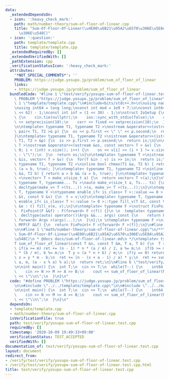 ```yaml
---
data:
  _extendedDependsOn:
  - icon: ':heavy_check_mark:'
    path: math/number-theory/sum-of-floor-of-linear.cpp
    title: "Sum-Of-Floor-Of-Linear(\u4E00\u6B21\u95A2\u6570\u306E\u5E8A\u95A2\u6570\
      \u306E\u548C)"
  - icon: ':question:'
    path: template/template.cpp
    title: template/template.cpp
  _extendedRequiredBy: []
  _extendedVerifiedWith: []
  _pathExtension: cpp
  _verificationStatusIcon: ':heavy_check_mark:'
  attributes:
    '*NOT_SPECIAL_COMMENTS*': ''
    PROBLEM: https://judge.yosupo.jp/problem/sum_of_floor_of_linear
    links:
    - https://judge.yosupo.jp/problem/sum_of_floor_of_linear
  bundledCode: "#line 1 \"test/verify/yosupo-sum-of-floor-of-linear.test.cpp\"\n#define\
    \ PROBLEM \"https://judge.yosupo.jp/problem/sum_of_floor_of_linear\"\n\n#line\
    \ 1 \"template/template.cpp\"\n#include<bits/stdc++.h>\n\nusing namespace std;\n\
    \nusing int64 = long long;\nconst int mod = 1e9 + 7;\n\nconst int64 infll = (1LL\
    \ << 62) - 1;\nconst int inf = (1 << 30) - 1;\n\nstruct IoSetup {\n  IoSetup()\
    \ {\n    cin.tie(nullptr);\n    ios::sync_with_stdio(false);\n    cout << fixed\
    \ << setprecision(10);\n    cerr << fixed << setprecision(10);\n  }\n} iosetup;\n\
    \n\ntemplate< typename T1, typename T2 >\nostream &operator<<(ostream &os, const\
    \ pair< T1, T2 >& p) {\n  os << p.first << \" \" << p.second;\n  return os;\n\
    }\n\ntemplate< typename T1, typename T2 >\nistream &operator>>(istream &is, pair<\
    \ T1, T2 > &p) {\n  is >> p.first >> p.second;\n  return is;\n}\n\ntemplate< typename\
    \ T >\nostream &operator<<(ostream &os, const vector< T > &v) {\n  for(int i =\
    \ 0; i < (int) v.size(); i++) {\n    os << v[i] << (i + 1 != v.size() ? \" \"\
    \ : \"\");\n  }\n  return os;\n}\n\ntemplate< typename T >\nistream &operator>>(istream\
    \ &is, vector< T > &v) {\n  for(T &in : v) is >> in;\n  return is;\n}\n\ntemplate<\
    \ typename T1, typename T2 >\ninline bool chmax(T1 &a, T2 b) { return a < b &&\
    \ (a = b, true); }\n\ntemplate< typename T1, typename T2 >\ninline bool chmin(T1\
    \ &a, T2 b) { return a > b && (a = b, true); }\n\ntemplate< typename T = int64\
    \ >\nvector< T > make_v(size_t a) {\n  return vector< T >(a);\n}\n\ntemplate<\
    \ typename T, typename... Ts >\nauto make_v(size_t a, Ts... ts) {\n  return vector<\
    \ decltype(make_v< T >(ts...)) >(a, make_v< T >(ts...));\n}\n\ntemplate< typename\
    \ T, typename V >\ntypename enable_if< is_class< T >::value == 0 >::type fill_v(T\
    \ &t, const V &v) {\n  t = v;\n}\n\ntemplate< typename T, typename V >\ntypename\
    \ enable_if< is_class< T >::value != 0 >::type fill_v(T &t, const V &v) {\n  for(auto\
    \ &e : t) fill_v(e, v);\n}\n\ntemplate< typename F >\nstruct FixPoint : F {\n\
    \  FixPoint(F &&f) : F(forward< F >(f)) {}\n \n  template< typename... Args >\n\
    \  decltype(auto) operator()(Args &&... args) const {\n    return F::operator()(*this,\
    \ forward< Args >(args)...);\n  }\n};\n \ntemplate< typename F >\ninline decltype(auto)\
    \ MFP(F &&f) {\n  return FixPoint< F >{forward< F >(f)};\n}\n#line 4 \"test/verify/yosupo-sum-of-floor-of-linear.test.cpp\"\
    \n\n#line 1 \"math/number-theory/sum-of-floor-of-linear.cpp\"\n/**\n * @brief\
    \ Sum-Of-Floor-Of-Linear(\u4E00\u6B21\u95A2\u6570\u306E\u5E8A\u95A2\u6570\u306E\
    \u548C)\n * @docs docs/sum-of-floor-of-linear.md\n */\ntemplate< typename T >\n\
    T sum_of_floor_of_linear(const T &n, const T &m, T a, T b) {\n  T ret = 0;\n \
    \ if(a >= m) ret += (n - 1) * n * (a / m) / 2, a %= m;\n  if(b >= m) ret += n\
    \ * (b / m), b %= m;\n  T y = (a * n + b) / m;\n  if(y == 0) return ret;\n  T\
    \ x = y * m - b;\n  ret += (n - (x + a - 1) / a) * y;\n  ret += sum_of_floor_of_linear(y,\
    \ a, m, (a - x % a) % a);\n  return ret;\n}\n#line 6 \"test/verify/yosupo-sum-of-floor-of-linear.test.cpp\"\
    \n\nint main() {\n  int T;\n  cin >> T;\n  while(T--) {\n    int64 N, M, A, B;\n\
    \    cin >> N >> M >> A >> B;\n    cout << sum_of_floor_of_linear(N, M, A, B)\
    \ << \"\\n\";\n  }\n}\n"
  code: "#define PROBLEM \"https://judge.yosupo.jp/problem/sum_of_floor_of_linear\"\
    \n\n#include \"../../template/template.cpp\"\n\n#include \"../../math/number-theory/sum-of-floor-of-linear.cpp\"\
    \n\nint main() {\n  int T;\n  cin >> T;\n  while(T--) {\n    int64 N, M, A, B;\n\
    \    cin >> N >> M >> A >> B;\n    cout << sum_of_floor_of_linear(N, M, A, B)\
    \ << \"\\n\";\n  }\n}\n"
  dependsOn:
  - template/template.cpp
  - math/number-theory/sum-of-floor-of-linear.cpp
  isVerificationFile: true
  path: test/verify/yosupo-sum-of-floor-of-linear.test.cpp
  requiredBy: []
  timestamp: '2020-10-09 19:49:33+09:00'
  verificationStatus: TEST_ACCEPTED
  verifiedWith: []
documentation_of: test/verify/yosupo-sum-of-floor-of-linear.test.cpp
layout: document
redirect_from:
- /verify/test/verify/yosupo-sum-of-floor-of-linear.test.cpp
- /verify/test/verify/yosupo-sum-of-floor-of-linear.test.cpp.html
title: test/verify/yosupo-sum-of-floor-of-linear.test.cpp
---
```

